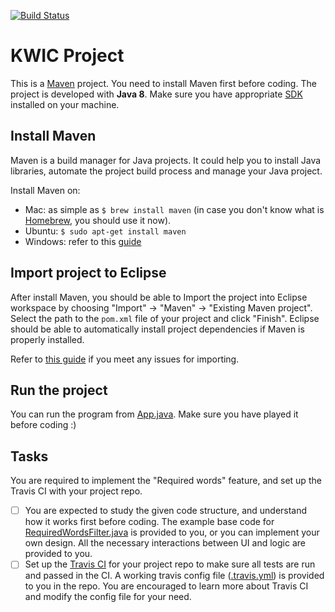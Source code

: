 [![Build Status](https://travis-ci.com/turtle96/KWIC_ver_02.svg?token=HhHP7iDY6XprdsYfFqpy&branch=master)](https://travis-ci.com/turtle96/KWIC_ver_02)
# KWIC Project 
This is a [Maven](https://maven.apache.org/index.html) project. You need to install Maven first before coding.
The project is developed with **Java 8**. Make sure you have appropriate [SDK](http://www.oracle.com/technetwork/java/javase/downloads/jdk8-downloads-2133151.html) installed on your machine.

## Install Maven
Maven is a build manager for Java projects. It could help you to install Java libraries, automate the project build process and manage your Java project.

Install Maven on:
* Mac: as simple as `$ brew install maven` (in case you don't know what is [Homebrew](http://brew.sh/), you should use it now).
* Ubuntu: `$ sudo apt-get install maven`
* Windows: refer to this [guide](https://www.mkyong.com/maven/how-to-install-maven-in-windows/)

## Import project to Eclipse
After install Maven, you should be able to Import the project into Eclipse workspace by choosing "Import" -> "Maven" -> "Existing Maven project". Select the path to the `pom.xml` file of your project and click "Finish". Eclipse should be able to automatically install project dependencies if Maven is properly installed.

Refer to [this guide](http://stackoverflow.com/questions/2061094/importing-maven-project-into-eclipse) if you meet any issues for importing.

## Run the project
You can run the program from [App.java](https://github.com/Gisonrg-in-NUS/KWIC-demo/blob/master/src/main/java/sg/edu/nus/comp/cs3219/App.java).
Make sure you have played it before coding :)

## Tasks
You are required to implement the "Required words" feature, and set up the Travis CI with your project repo.
- [ ] You are expected to study the given code structure, and understand how it works first before coding. The example base code for [RequiredWordsFilter.java](https://github.com/Gisonrg/CS3219-KWIC-demo/blob/master/src/main/java/sg/edu/nus/comp/cs3219/module/RequiredWordsFilter.java) is provided to you, or you can implement your own design. All the necessary interactions between UI and logic are provided to you.
- [ ] Set up the [Travis CI](https://travis-ci.org/) for your project repo to make sure all tests are run and passed in the CI. A working travis config file ([.travis.yml](https://github.com/Gisonrg-in-NUS/KWIC-demo/blob/master/.travis.yml)) is provided to you in the repo. You are encouraged to learn more about Travis CI and modify the config file for your need.

